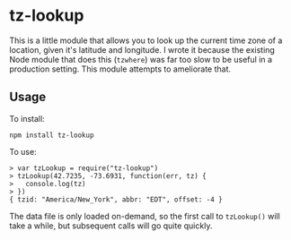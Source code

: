 tz-lookup
=========

This is a little module that allows you to look up the current time zone of a
location, given it's latitude and longitude. I wrote it because the existing
Node module that does this (`tzwhere`) was far too slow to be useful in a
production setting. This module attempts to ameliorate that.

Usage
-----

To install:

    npm install tz-lookup

To use:

    > var tzLookup = require("tz-lookup")
    > tzLookup(42.7235, -73.6931, function(err, tz) {
    >   console.log(tz)
    > })
    { tzid: "America/New_York", abbr: "EDT", offset: -4 }

The data file is only loaded on-demand, so the first call to `tzLookup()`
will take a while, but subsequent calls will go quite quickly.

